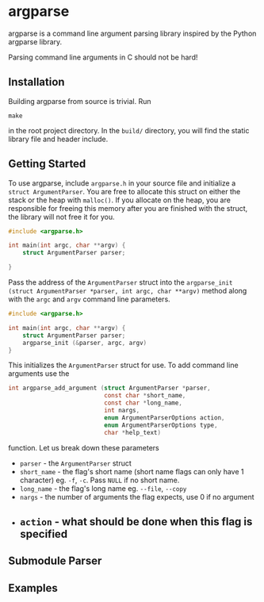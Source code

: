 # argparse

argparse is a command line argument parsing library inspired by the Python argparse library.

Parsing command line arguments in C should not be hard!

## Installation

Building argparse from source is trivial. Run

```
make
```

in the root project directory. In the `build/` directory, you will find the static library file and header include.

## Getting Started

To use argparse, include `argparse.h` in your source file and initialize a `struct ArgumentParser`. You are free to allocate this struct on either the stack or the heap with `malloc()`. If you allocate on the heap, you are responsible for freeing this memory after you are finished with the struct, the library will not free it for you.

```c
#include <argparse.h>

int main(int argc, char **argv) {
    struct ArgumentParser parser;

}
```

Pass the address of the `ArgumentParser` struct into the `argparse_init (struct ArgumentParser *parser, int argc, char **argv)` method along with the `argc` and `argv` command line parameters.

```c
#include <argparse.h>

int main(int argc, char **argv) {
    struct ArgumentParser parser;
    argparse_init (&parser, argc, argv)
}
```

This initializes the `ArgumentParser` struct for use. To add command line arguments use the 

```c
int argparse_add_argument (struct ArgumentParser *parser,
                           const char *short_name,
                           const char *long_name,
                           int nargs,
                           enum ArgumentParserOptions action,
                           enum ArgumentParserOptions type,
                           char *help_text)
```
function. Let us break down these parameters

- `parser` - the `ArgumentParser` struct
- `short_name` - the flag's short name (short name flags can only have 1 character) eg. `-f`, `-c`. Pass `NULL` if no short name.
- `long_name` - the flag's long name eg. `--file`, `--copy`
- `nargs` - the number of arguments the flag expects, use 0 if no argument
- `action` - what should be done when this flag is specified
  - 


## Submodule Parser

## Examples
